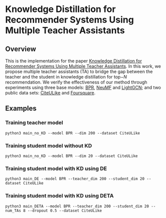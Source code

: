 # Knowledge Distillation for Recommender Systems Using Multiple Teacher Assistants

## Overview
This is the implementation for the paper [Knowledge Distillation for Recommender Systems Using Multiple Teacher Assistants](https://google.com).
In this work, we propose multiple teacher assistants (TA) to bridge the gap between the teacher and the student in knowledge distillation for top$-N$ recommendation. We verify the effectiveness of our method through experiments using three base models: [BPR](https://https://arxiv.org/abs/1205.2618), [NeuMF](https://https://arxiv.org/abs/1708.05031) and [LightGCN](https://https://arxiv.org/abs/2002.02126); and two public data sets: [CiteULike](https://https://github.com/js05212/citeulike-t) and [Foursquare](https://https://sites.google.com/site/yangdingqi/home/foursquare-dataset). 


## Examples
### Training teacher model
```
python3 main_no_KD --model BPR --dim 200 --dataset CiteULike 
```

### Training student model without KD
```
python3 main_no_KD --model BPR --dim 20 --dataset CiteULike 
```

### Training student model with KD using DE
```
python3 main_DE --model BPR --teacher_dim 200 --student_dim 20 --dataset CiteULike
```

### Training student model with KD using DETA 
```
python3 main_DETA --model BPR --teacher_dim 200 --student_dim 20 --num_TAs 8 --dropout 0.5 --dataset CiteULike
```
